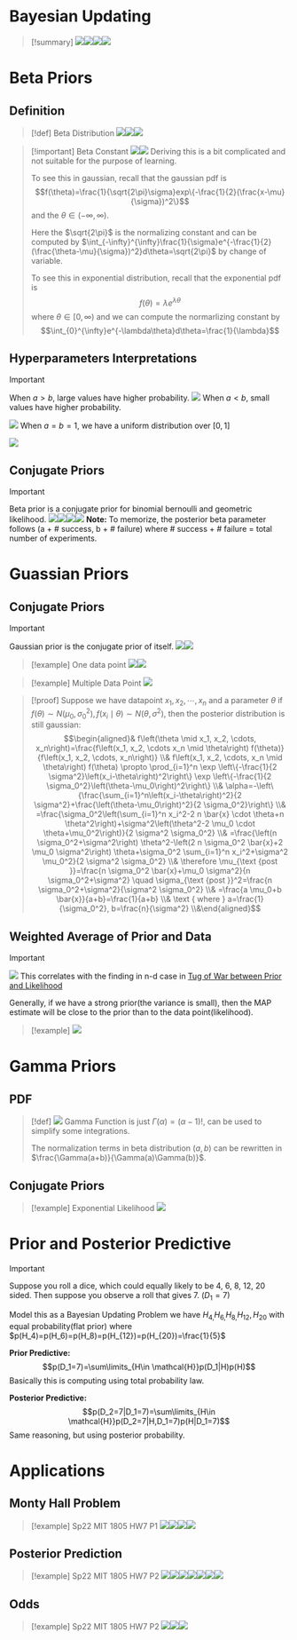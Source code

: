 # Bayesian Updating
> [!summary]
> ![](Priors&Posteriors.assets/image-20240203193620143.png)![](Priors&Posteriors.assets/image-20240203193627960.png)![](Priors&Posteriors.assets/image-20240203193636975.png)![](Priors&Posteriors.assets/image-20240203193728701.png)










# Beta Priors
## Definition
> [!def] Beta Distribution
> ![](Priors&Posteriors.assets/image-20240203150929128.png)![](Priors&Posteriors.assets/image-20240203151022485.png)![](Priors&Posteriors.assets/image-20240203151203745.png)
>

> [!important] Beta Constant
> ![](Priors&Posteriors.assets/image-20240203151826287.png)![](Priors&Posteriors.assets/image-20240203151831896.png)
> Deriving this is a bit complicated and not suitable for the purpose of learning.
> 
> To see this in gaussian, recall that the gaussian pdf is $$f(\theta)=\frac{1}{\sqrt{2\pi}\sigma}exp\{-\frac{1}{2}(\frac{x-\mu}{\sigma})^2\}$$
> and the $\theta\in (-\infty,\infty)$.
> 
> Here the $\sqrt{2\pi}$ is the normalizing constant and can be computed by $\int_{-\infty}^{\infty}\frac{1}{\sigma}e^{-\frac{1}{2}(\frac{\theta-\mu}{\sigma})^2}d\theta=\sqrt{2\pi}$ by change of variable.
> 
> To see this in exponential distribution, recall that the exponential pdf is $$f(\theta)=\lambda e^{\lambda\theta}$$
> where $\theta\in [0,\infty)$ and we can compute the normarlizing constant by $$\int_{0}^{\infty}e^{-\lambda\theta}d\theta=\frac{1}{\lambda}$$


## Hyperparameters Interpretations
> [!important]
> When $a>b$, large values have higher probability.
> ![](Priors&Posteriors.assets/image-20240203202109189.png)
> When $a<b$, small values have higher probability.
> 
> ![](Priors&Posteriors.assets/image-20240203202121230.png)
> When $a=b=1$, we have a uniform distribution over $[0,1]$
> 
> ![](Priors&Posteriors.assets/image-20240203202322911.png)






## Conjugate Priors
> [!important]
> 
> Beta prior is a conjugate prior for binomial bernoulli and geometric likelihood.
> ![](Priors&Posteriors.assets/image-20240203154324208.png)![](Priors&Posteriors.assets/image-20240203154533887.png)![](Priors&Posteriors.assets/image-20240203154545328.png)![](Priors&Posteriors.assets/image-20240203154558888.png)
> **Note:** To memorize, the posterior beta parameter follows (a + # success, b + # failure) where # success + # failure = total number of experiments.


# Guassian Priors
## Conjugate Priors
> [!important]
> Gaussian prior is the conjugate prior of itself.
> ![](Priors&Posteriors.assets/image-20240203155042492.png)![](Priors&Posteriors.assets/image-20240203155047356.png)

> [!example] One data point
> ![](Priors&Posteriors.assets/image-20240203155843086.png)![](Priors&Posteriors.assets/image-20240203155849487.png)

> [!example] Multiple Data Point
> ![](Priors&Posteriors.assets/image-20240203155933251.png)

> [!proof]
> Suppose we have datapoint $x_1, x_2, \cdots, x_n$ and a parameter $\theta$ if $f(\theta) \sim N\left(\mu_0, \sigma_0^2\right), f\left(x_i \mid \theta\right) \sim N\left(\theta, \sigma^2\right)$, then the posterior distribution is still gaussian:$$\begin{aligned}& f\left(\theta \mid x_1, x_2, \cdots, x_n\right)=\frac{f\left(x_1, x_2, \cdots x_n \mid \theta\right) f(\theta)}{f\left(x_1, x_2, \cdots, x_n\right)} \\& f\left(x_1, x_2, \cdots, x_n \mid \theta\right) f(\theta) \propto \prod_{i=1}^n \exp \left\{-\frac{1}{2 \sigma^2}\left(x_i-\theta\right)^2\right\} \exp \left\{-\frac{1}{2 \sigma_0^2}\left(\theta-\mu_0\right)^2\right\} \\& \alpha=-\left\{\frac{\sum_{i=1}^n\left(x_i-\theta\right)^2}{2 \sigma^2}+\frac{\left(\theta-\mu_0\right)^2}{2 \sigma_0^2}\right\} \\& =\frac{\sigma_0^2\left(\sum_{i=1}^n x_i^2-2 n \bar{x} \cdot \theta+n \theta^2\right)+\sigma^2\left(\theta^2-2 \mu_0 \cdot \theta+\mu_0^2\right)}{2 \sigma^2 \sigma_0^2} \\& =\frac{\left(n \sigma_0^2+\sigma^2\right) \theta^2-\left(2 n \sigma_0^2 \bar{x}+2 \mu_0 \sigma^2\right) \theta+\sigma_0^2 \sum_{i=1}^n x_i^2+\sigma^2 \mu_0^2}{2 \sigma^2 \sigma_0^2} \\& \therefore \mu_{\text {post }}=\frac{n \sigma_0^2 \bar{x}+\mu_0 \sigma^2}{n \sigma_0^2+\sigma^2} \quad \sigma_{\text {post }}^2=\frac{n \sigma_0^2+\sigma^2}{\sigma^2 \sigma_0^2} \\& =\frac{a \mu_0+b \bar{x}}{a+b}=\frac{1}{a+b} \\& \text { where } a=\frac{1}{\sigma_0^2}, b=\frac{n}{\sigma^2} \\&\end{aligned}$$


## Weighted Average of Prior and Data
> [!important]
> ![](Priors&Posteriors.assets/image-20240203160504368.png)
> This correlates with the finding in n-d case in [Tug of War between Prior and Likelihood](../../../Computer_Science/Machine_Learning/AI_ML/Regression/3_Regression&Reparametrization.md#Overview) 
> 
> Generally, if we have a strong prior(the variance is small), then the MAP estimate will be close to the prior than to the data point(likelihood).

> [!example] 
> ![](Priors&Posteriors.assets/image-20240203165319246.png)



# Gamma Priors
## PDF
> [!def]
> ![](Priors&Posteriors.assets/image-20240203202603577.png)
> Gamma Function is just $\Gamma(\alpha)=(\alpha-1)!$, can be used to simplify some integrations.
> 
> The normalization terms in beta distribution $(a,b)$ can be rewritten in $\frac{\Gamma(a+b)}{\Gamma(a)\Gamma(b)}$.



## Conjugate Priors
> [!example] Exponential Likelihood
> ![](Priors&Posteriors.assets/image-20240203202759544.png)




# Prior and Posterior Predictive
> [!important]
> Suppose you roll a dice, which could equally likely to be 4, 6, 8, 12, 20 sided. Then suppose you observe a roll that gives 7. ($D_1=7$)
> 
> Model this as a Bayesian Updating Problem we have $H_{4,}H_{6,}H_{8,}H_{12}, H_{20}$ with equal probability(flat prior) where $p(H_4)=p(H_6)=p(H_8)=p(H_{12})=p(H_{20})=\frac{1}{5}$
> 
> **Prior Predictive:** $$p(D_1=7)=\sum\limits_{H\in \mathcal{H}}p(D_1|H)p(H)$$
> Basically this is computing using total probability law.
> 
> **Posterior Predictive:** $$p(D_2=7|D_1=7)=\sum\limits_{H\in \mathcal{H}}p(D_2=7|H,D_1=7)p(H|D_1=7)$$
> Same reasoning, but using posterior probability.



# Applications
## Monty Hall Problem
> [!example] Sp22 MIT 1805 HW7 P1
> ![](Priors&Posteriors.assets/image-20240203193924409.png)![](Priors&Posteriors.assets/image-20240203194120502.png)![](Priors&Posteriors.assets/image-20240203194502645.png)![](Priors&Posteriors.assets/image-20240203194506626.png)



## Posterior Prediction
> [!example] Sp22 MIT 1805 HW7 P2
> ![](Priors&Posteriors.assets/image-20240203195340654.png)![](Priors&Posteriors.assets/image-20240203195419407.png)![](Priors&Posteriors.assets/image-20240203195425438.png)![](Priors&Posteriors.assets/image-20240203195739750.png)![](Priors&Posteriors.assets/image-20240203200103370.png)![](Priors&Posteriors.assets/image-20240203200109363.png)![](Priors&Posteriors.assets/image-20240203200115528.png)


## Odds
> [!example] Sp22 MIT 1805 HW7 P2
> ![](Priors&Posteriors.assets/image-20240203201051701.png)![](Priors&Posteriors.assets/image-20240203201206519.png)![](Priors&Posteriors.assets/image-20240203201212986.png)














